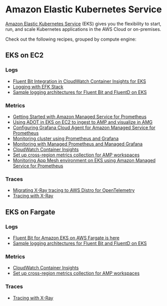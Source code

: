 # Amazon Elastic Kubernetes Service

[Amazon Elastic Kubernetes Service][eks-main] (EKS) gives you the flexibility to 
start, run, and scale Kubernetes applications in the AWS Cloud or on-premises. 

Check out the following recipes, grouped by compute engine:

## EKS on EC2

### Logs

- [Fluent Bit Integration in CloudWatch Container Insights for EKS][eks-cw-fb]
- [Logging with EFK Stack][eks-ws-efk]
- [Sample logging architectures for Fluent Bit and FluentD on EKS][eks-logging]

### Metrics

- [Getting Started with Amazon Managed Service for Prometheus][amp-gettingstarted]
- [Using ADOT in EKS on EC2 to ingest to AMP and visualize in AMG][ec2-eks-metrics-go-adot-ampamg]
- [Configuring Grafana Cloud Agent for Amazon Managed Service for Prometheus][gcwa-amp]
- [Monitoring cluster using Prometheus and Grafana][eks-ws-prom-grafana]
- [Monitoring with Managed Prometheus and Managed Grafana][eks-ws-amp-amg]
- [CloudWatch Container Insights][eks-ws-cw-ci]
- [Set up cross-region metrics collection for AMP workspaces][amp-xregion]
- [Monitoring App Mesh environment on EKS using Amazon Managed Service for Prometheus][eks-am-amp-amg]

### Traces

- [Migrating X-Ray tracing to AWS Distro for OpenTelemetry][eks-otel-xray]
- [Tracing with X-Ray][eks-ws-xray]

## EKS on Fargate

### Logs

- [Fluent Bit for Amazon EKS on AWS Fargate is here][eks-fargate-logging]
- [Sample logging architectures for Fluent Bit and FluentD on EKS][eks-fb-example]

### Metrics

- [CloudWatch Container Insights][eks-ws-cw-ci]
- [Set up cross-region metrics collection for AMP workspaces][amp-xregion]

### Traces

- [Tracing with X-Ray][eks-ws-xray]


[eks-main]: https://aws.amazon.com/eks/
[eks-cw-fb]: https://aws.amazon.com/blogs/containers/fluent-bit-integration-in-cloudwatch-container-insights-for-eks/
[eks-ws-efk]: https://www.eksworkshop.com/intermediate/230_logging/
[eks-logging]: https://github.com/aws-samples/amazon-eks-fluent-logging-examples
[amp-gettingstarted]: https://aws.amazon.com/blogs/mt/getting-started-amazon-managed-service-for-prometheus/
[ec2-eks-metrics-go-adot-ampamg]: recipes/ec2-eks-metrics-go-adot-ampamg.md
[gcwa-amp]: https://aws.amazon.com/blogs/opensource/configuring-grafana-cloud-agent-for-amazon-managed-service-for-prometheus/
[eks-ws-prom-grafana]: https://www.eksworkshop.com/intermediate/240_monitoring/
[eks-ws-amp-amg]: https://www.eksworkshop.com/intermediate/246_monitoring_amp_amg/
[eks-ws-cw-ci]: https://www.eksworkshop.com/intermediate/250_cloudwatch_container_insights/
[amp-xregion]: https://aws.amazon.com/blogs/opensource/set-up-cross-region-metrics-collection-for-amazon-managed-service-for-prometheus-workspaces/
[eks-otel-xray]: https://aws.amazon.com/blogs/opensource/migrating-x-ray-tracing-to-aws-distro-for-opentelemetry/
[eks-ws-xray]: https://www.eksworkshop.com/intermediate/245_x-ray/x-ray/
[eks-fargate-logging]: https://aws.amazon.com/blogs/containers/fluent-bit-for-amazon-eks-on-aws-fargate-is-here/
[eks-fb-example]: https://github.com/aws-samples/amazon-eks-fluent-logging-examples
[eks-am-amp-amg]: recipes/servicemesh-monitoring-ampamg.md

